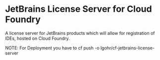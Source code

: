 # JetBrains License Server for Cloud Foundry

A license server for JetBrains products which will allow for registration of IDEs, hosted on Cloud Foundry.

NOTE: For Deployment you have to cf push -o lgohr/cf-jetbrains-license-server
